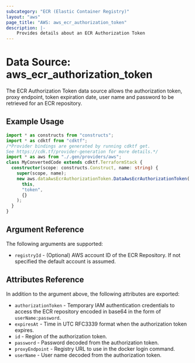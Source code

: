 ```yaml
---
subcategory: "ECR (Elastic Container Registry)"
layout: "aws"
page_title: "AWS: aws_ecr_authorization_token"
description: |-
    Provides details about an ECR Authorization Token
---
```


# Data Source: aws_ecr_authorization_token

The ECR Authorization Token data source allows the authorization token, proxy endpoint, token expiration date, user name and password to be retrieved for an ECR repository.

## Example Usage

```typescript
import * as constructs from "constructs";
import * as cdktf from "cdktf";
/*Provider bindings are generated by running cdktf get.
See https://cdk.tf/provider-generation for more details.*/
import * as aws from "./.gen/providers/aws";
class MyConvertedCode extends cdktf.TerraformStack {
  constructor(scope: constructs.Construct, name: string) {
    super(scope, name);
    new aws.dataAwsEcrAuthorizationToken.DataAwsEcrAuthorizationToken(
      this,
      "token",
      {}
    );
  }
}

```

## Argument Reference

The following arguments are supported:

* `registryId` - (Optional) AWS account ID of the ECR Repository. If not specified the default account is assumed.

## Attributes Reference

In addition to the argument above, the following attributes are exported:

* `authorizationToken` - Temporary IAM authentication credentials to access the ECR repository encoded in base64 in the form of `userName:password`.
* `expiresAt` - Time in UTC RFC3339 format when the authorization token expires.
* `id` - Region of the authorization token.
* `password` - Password decoded from the authorization token.
* `proxyEndpoint` - Registry URL to use in the docker login command.
* `userName` - User name decoded from the authorization token.

<!-- cache-key: cdktf-0.17.0-pre.15 input-4bac3577832253fbf1af9f472755298eec012a352b1276bba4aadad2c2c27190 -->